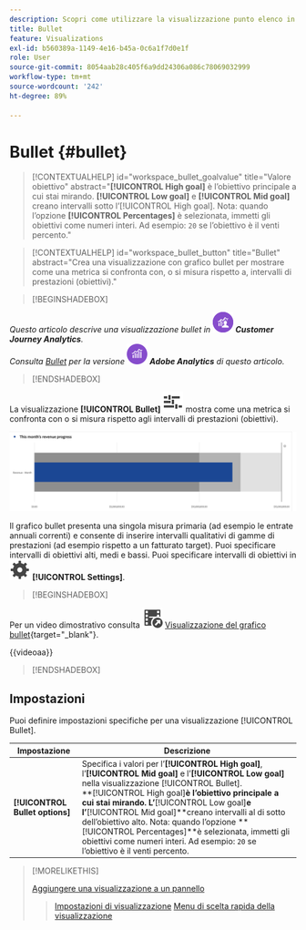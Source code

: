 ```yaml
---
description: Scopri come utilizzare la visualizzazione punto elenco in Analysis Workspace. La visualizzazione bullet consente di confrontare o misurare altre gamme di prestazioni (obiettivi).
title: Bullet
feature: Visualizations
exl-id: b560389a-1149-4e16-b45a-0c6a1f7d0e1f
role: User
source-git-commit: 8054aab28c405f6a9dd24306a086c78069032999
workflow-type: tm+mt
source-wordcount: '242'
ht-degree: 89%

---
```


# Bullet {#bullet}

<!-- markdownlint-disable MD034 -->

>[!CONTEXTUALHELP]
>id="workspace_bullet_goalvalue"
>title="Valore obiettivo"
>abstract="**[!UICONTROL High goal]** è l’obiettivo principale a cui stai mirando. **[!UICONTROL Low goal]** e **[!UICONTROL Mid goal]** creano intervalli sotto l’[!UICONTROL High goal]. Nota: quando l’opzione **[!UICONTROL Percentages]** è selezionata, immetti gli obiettivi come numeri interi. Ad esempio: `20` se l’obiettivo è il venti percento."

<!-- markdownlint-enable MD034 -->

<!-- markdownlint-disable MD034 -->

>[!CONTEXTUALHELP]
>id="workspace_bullet_button"
>title="Bullet"
>abstract="Crea una visualizzazione con grafico bullet per mostrare come una metrica si confronta con, o si misura rispetto a, intervalli di prestazioni (obiettivi)."

<!-- markdownlint-enable MD034 -->

>[!BEGINSHADEBOX]

_Questo articolo descrive una visualizzazione bullet in_ ![CustomerJourneyAnalytics](/help/assets/icons/CustomerJourneyAnalytics.svg) _**Customer Journey Analytics**._<br/>_Consulta [Bullet](https://experienceleague.adobe.com/it/docs/analytics/analyze/analysis-workspace/visualizations/bullet-graph) per la versione_ ![AdobeAnalytics](/help/assets/icons/AdobeAnalytics.svg) _**Adobe Analytics** di questo articolo._

>[!ENDSHADEBOX]

La visualizzazione **[!UICONTROL Bullet]** ![GraphBullet](/help/assets/icons/GraphBullet.svg) mostra come una metrica si confronta con o si misura rispetto agli intervalli di prestazioni (obiettivi).

![Visualizzazione del grafico bullet](assets/bullet.png)

Il grafico bullet presenta una singola misura primaria (ad esempio le entrate annuali correnti) e consente di inserire intervalli qualitativi di gamme di prestazioni (ad esempio rispetto a un fatturato target). Puoi specificare intervalli di obiettivi alti, medi e bassi. Puoi specificare intervalli di obiettivi in ![Setting](/help/assets/icons/Setting.svg) **[!UICONTROL Settings]**.

>[!BEGINSHADEBOX]

Per un video dimostrativo consulta ![VideoCheckedOut](/help/assets/icons/VideoCheckedOut.svg) [Visualizzazione del grafico bullet](https://video.tv.adobe.com/v/23989/?quality=12/?quality=12&learn=on){target="_blank"}.

{{videoaa}}

>[!ENDSHADEBOX]


## Impostazioni

Puoi definire impostazioni specifiche per una visualizzazione [!UICONTROL Bullet].

| Impostazione | Descrizione |
|---|---|
| **[!UICONTROL Bullet options]** | Specifica i valori per l’**[!UICONTROL High goal]**, l’**[!UICONTROL Mid goal]** e l’**[!UICONTROL Low goal]** nella visualizzazione [!UICONTROL Bullet]. <br/>**[!UICONTROL High goal]**è l’obiettivo principale a cui stai mirando. L’**[!UICONTROL Low goal]**e l’**[!UICONTROL Mid goal]**creano intervalli al di sotto dell’obiettivo alto. Nota: quando l’opzione **[!UICONTROL Percentages]**è selezionata, immetti gli obiettivi come numeri interi. Ad esempio: `20` se l’obiettivo è il venti percento. |

>[!MORELIKETHIS]
>
>[Aggiungere una visualizzazione a un pannello](/help/analysis-workspace/visualizations/freeform-analysis-visualizations.md#add-visualizations-to-a-panel)
>>[Impostazioni di visualizzazione](/help/analysis-workspace/visualizations/freeform-analysis-visualizations.md#settings)
>>[Menu di scelta rapida della visualizzazione](/help/analysis-workspace/visualizations/freeform-analysis-visualizations.md#context-menu)
>

